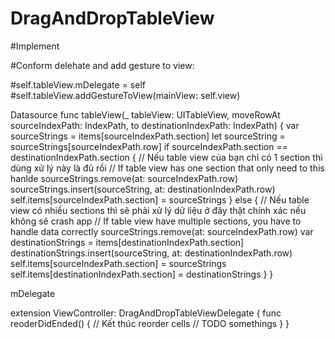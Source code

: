 # DragAndDropTableView

#Implement

#Conform delehate and add gesture to view:

#self.tableView.mDelegate = self
#self.tableView.addGestureToView(mainView: self.view)

Datasource
func tableView(_ tableView: UITableView, moveRowAt sourceIndexPath: IndexPath, to destinationIndexPath: IndexPath) {
    var sourceStrings = items[sourceIndexPath.section]
    let  sourceString = sourceStrings[sourceIndexPath.row]
    if sourceIndexPath.section == destinationIndexPath.section {
        // Nếu table view của bạn chỉ có 1 section thì dùng xử lý này là đủ rồi
        // If table view has one section that only need to this hanlde
        sourceStrings.remove(at: sourceIndexPath.row)
        sourceStrings.insert(sourceString, at: destinationIndexPath.row)
        self.items[sourceIndexPath.section] = sourceStrings
    } else {
        // Nếu table view có nhiều sections thì sẽ phải xử lý dữ liệu ở đây thật chính xác nếu không sẽ crash app
        // If table view have multiple sections, you have to handle data correctly
        sourceStrings.remove(at: sourceIndexPath.row)
        var destinationStrings = items[destinationIndexPath.section]
        destinationStrings.insert(sourceString, at: destinationIndexPath.row)
        self.items[sourceIndexPath.section] = sourceStrings
        self.items[destinationIndexPath.section] = destinationStrings
    }
}


mDelegate

extension ViewController: DragAndDropTableViewDelegate {
    func reoderDidEnded() {
        // Kết thúc reorder cells
        // TODO somethings
    }
}


